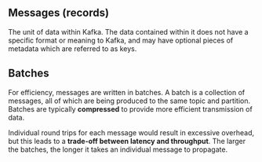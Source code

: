 ## Messages (records)

The unit of data within Kafka. The data contained within it does not have a specific format or meaning to Kafka, and may have optional pieces of metadata which are referred to as keys.

## Batches

For efficiency, messages are written in batches. A batch is a collection of messages, all of which are being produced to the same topic and partition. Batches are typically **compressed** to provide more efficient transmission of data.

Individual round trips for each message would result in excessive overhead, but this leads to a **trade-off between latency and throughput**. The larger the batches, the longer it takes an individual message to propagate.
